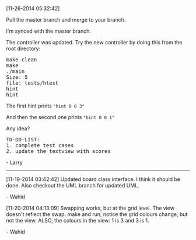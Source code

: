 [11-26-2014 05:32:42]
<p>Pull the master branch and merge to your branch. </p>
<p>I'm synced with the master branch.</p>

<p>The controller was updated. Try the new controller by doing this from the root directory:</p>
<pre>
make clean
make
./main
Size: 5
file: tests/htest
hint
hint
</pre>

<p>The first hint prints <code>"hint 0 0 3"</code></p>
<p>And then the second one prints <code>"hint 0 0 1"</code></p>
<p>Any idea?</p>

<pre>
TO-DO-LIST:
1. complete test cases
2. update the textview with scores
</pre>
\- Larry
<hr>
[11-19-2014 03:42:42]
Updated board class interface. I think it should be done.
Also checkout the UML branch for updated UML.

\- Wahid

[11-20-2014 04:13:09]
Swapping works, but at the grid level.
The view doesn't reflect the swap.
make and run, notice the grid colours change, but not the view.
ALSO, the colours in the view: 1 is 3 and 3 is 1.

\- Wahid
